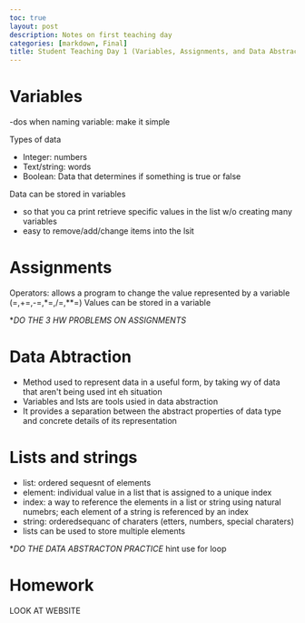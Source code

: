 ```yaml
---
toc: true
layout: post
description: Notes on first teaching day
categories: [markdown, Final]
title: Student Teaching Day 1 (Variables, Assignments, and Data Abstractions)
---
```


# Variables
-dos when naming variable: make it simple

Types of data
- Integer: numbers
- Text/string: words
- Boolean: Data that determines if something is true or false

Data can be stored in variables
- so that you ca print retrieve specific values in the list w/o creating many variables
- easy to remove/add/change items into the lsit

# Assignments
Operators: allows a program to change the value represented by a variable (=,+=,-=,*=,/=,**=)
Values can be stored in a variable

**DO THE 3 HW PROBLEMS ON ASSIGNMENTS*

# Data Abtraction
- Method used to represent data in a useful form, by taking wy of data that aren't being used int eh situation
- Variables and lsts are tools usied in data abstraction
- It provides a separation between the abstract properties of data type and concrete details of its representation

# Lists and strings
- list: ordered sequesnt of elements
- element: individual value in a list that is assigned to a unique index
- index: a way to reference the elements in a list or string using natural numebrs; each element of a string is referenced by an index
- string: orderedsequanc of charaters (etters, numbers, special charaters)
- lists can be used to store multiple elements

**DO THE DATA ABSTRACTON PRACTICE* hint use for loop

# Homework
LOOK AT WEBSITE
